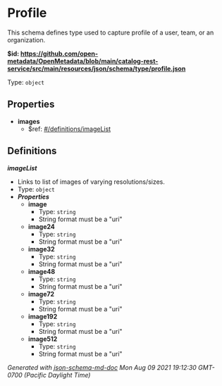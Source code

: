 # Profile

This schema defines type used to capture profile of a user, team, or an organization.

<b id="httpsgithub.comopen-metadataopenmetadatablobmaincatalog-rest-servicesrcmainresourcesjsonschematypeprofile.json">&#36;id: https://github.com/open-metadata/OpenMetadata/blob/main/catalog-rest-service/src/main/resources/json/schema/type/profile.json</b>

Type: `object`

## Properties
 - <b id="#https://github.com/open-metadata/OpenMetadata/blob/main/catalog-rest-service/src/main/resources/json/schema/type/profile.json/properties/images">images</b>
	 - &#36;ref: [#/definitions/imageList](#/definitions/imageList)


## Definitions
**_imageList_**

 - Links to list of images of varying resolutions/sizes.
 - Type: `object`
 - **_Properties_**
	 - <b id="#https://github.com/open-metadata/OpenMetadata/blob/main/catalog-rest-service/src/main/resources/json/schema/type/profile.json/definitions/imageList/properties/image">image</b>
		 - Type: `string`
		 - String format must be a "uri"
	 - <b id="#https://github.com/open-metadata/OpenMetadata/blob/main/catalog-rest-service/src/main/resources/json/schema/type/profile.json/definitions/imageList/properties/image24">image24</b>
		 - Type: `string`
		 - String format must be a "uri"
	 - <b id="#https://github.com/open-metadata/OpenMetadata/blob/main/catalog-rest-service/src/main/resources/json/schema/type/profile.json/definitions/imageList/properties/image32">image32</b>
		 - Type: `string`
		 - String format must be a "uri"
	 - <b id="#https://github.com/open-metadata/OpenMetadata/blob/main/catalog-rest-service/src/main/resources/json/schema/type/profile.json/definitions/imageList/properties/image48">image48</b>
		 - Type: `string`
		 - String format must be a "uri"
	 - <b id="#https://github.com/open-metadata/OpenMetadata/blob/main/catalog-rest-service/src/main/resources/json/schema/type/profile.json/definitions/imageList/properties/image72">image72</b>
		 - Type: `string`
		 - String format must be a "uri"
	 - <b id="#https://github.com/open-metadata/OpenMetadata/blob/main/catalog-rest-service/src/main/resources/json/schema/type/profile.json/definitions/imageList/properties/image192">image192</b>
		 - Type: `string`
		 - String format must be a "uri"
	 - <b id="#https://github.com/open-metadata/OpenMetadata/blob/main/catalog-rest-service/src/main/resources/json/schema/type/profile.json/definitions/imageList/properties/image512">image512</b>
		 - Type: `string`
		 - String format must be a "uri"



_Generated with [json-schema-md-doc](https://brianwendt.github.io/json-schema-md-doc/)_ _Mon Aug 09 2021 19:12:30 GMT-0700 (Pacific Daylight Time)_